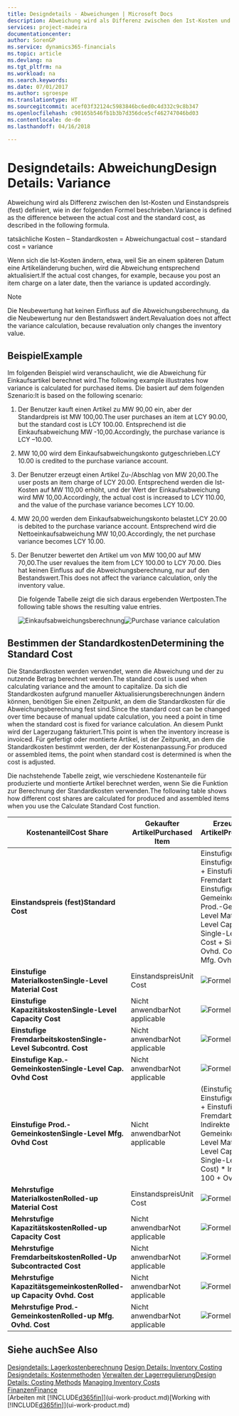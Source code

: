 ```yaml
---
title: Designdetails - Abweichungen | Microsoft Docs
description: Abweichung wird als Differenz zwischen den Ist-Kosten und Einstandspreis (fest) definiert, wie in der folgenden Formel beschrieben.
services: project-madeira
documentationcenter: 
author: SorenGP
ms.service: dynamics365-financials
ms.topic: article
ms.devlang: na
ms.tgt_pltfrm: na
ms.workload: na
ms.search.keywords: 
ms.date: 07/01/2017
ms.author: sgroespe
ms.translationtype: HT
ms.sourcegitcommit: acef03f32124c5983846bc6ed0c4d332c9c8b347
ms.openlocfilehash: c90165b546fb1b3b7d356dce5cf462747046bd03
ms.contentlocale: de-de
ms.lasthandoff: 04/16/2018

---
```

# <a name="design-details-variance"></a><span data-ttu-id="ab95b-103">Designdetails: Abweichung</span><span class="sxs-lookup"><span data-stu-id="ab95b-103">Design Details: Variance</span></span>
<span data-ttu-id="ab95b-104">Abweichung wird als Differenz zwischen den Ist-Kosten und Einstandspreis (fest) definiert, wie in der folgenden Formel beschrieben.</span><span class="sxs-lookup"><span data-stu-id="ab95b-104">Variance is defined as the difference between the actual cost and the standard cost, as described in the following formula.</span></span>  

 <span data-ttu-id="ab95b-105">tatsächliche Kosten – Standardkosten = Abweichung</span><span class="sxs-lookup"><span data-stu-id="ab95b-105">actual cost – standard cost = variance</span></span>  

 <span data-ttu-id="ab95b-106">Wenn sich die Ist-Kosten ändern, etwa, weil Sie an einem späteren Datum eine Artikeländerung buchen, wird die Abweichung entsprechend aktualisiert.</span><span class="sxs-lookup"><span data-stu-id="ab95b-106">If the actual cost changes, for example, because you post an item charge on a later date, then the variance is updated accordingly.</span></span>  

> [!NOTE]  
>  <span data-ttu-id="ab95b-107">Die Neubewertung hat keinen Einfluss auf die Abweichungsberechnung, da die Neubewertung nur den Bestandswert ändert.</span><span class="sxs-lookup"><span data-stu-id="ab95b-107">Revaluation does not affect the variance calculation, because revaluation only changes the inventory value.</span></span>  

## <a name="example"></a><span data-ttu-id="ab95b-108">Beispiel</span><span class="sxs-lookup"><span data-stu-id="ab95b-108">Example</span></span>  
 <span data-ttu-id="ab95b-109">Im folgenden Beispiel wird veranschaulicht, wie die Abweichung für Einkaufsartikel berechnet wird.</span><span class="sxs-lookup"><span data-stu-id="ab95b-109">The following example illustrates how variance is calculated for purchased items.</span></span> <span data-ttu-id="ab95b-110">Die basiert auf dem folgenden Szenario:</span><span class="sxs-lookup"><span data-stu-id="ab95b-110">It is based on the following scenario:</span></span>  

1. <span data-ttu-id="ab95b-111">Der Benutzer kauft einen Artikel zu MW 90,00 ein, aber der Standardpreis ist MW 100,00.</span><span class="sxs-lookup"><span data-stu-id="ab95b-111">The user purchases an item at LCY 90.00, but the standard cost is LCY 100.00.</span></span> <span data-ttu-id="ab95b-112">Entsprechend ist die Einkaufsabweichung MW -10,00.</span><span class="sxs-lookup"><span data-stu-id="ab95b-112">Accordingly, the purchase variance is LCY –10.00.</span></span>  
2. <span data-ttu-id="ab95b-113">MW 10,00 wird dem Einkaufsabweichungskonto gutgeschrieben.</span><span class="sxs-lookup"><span data-stu-id="ab95b-113">LCY 10.00 is credited to the purchase variance account.</span></span>  
3. <span data-ttu-id="ab95b-114">Der Benutzer erzeugt einen Artikel Zu-/Abschlag von MW 20,00.</span><span class="sxs-lookup"><span data-stu-id="ab95b-114">The user posts an item charge of LCY 20.00.</span></span> <span data-ttu-id="ab95b-115">Entsprechend werden die Ist-Kosten auf MW 110,00 erhöht, und der Wert der Einkaufsabweichung wird MW 10,00.</span><span class="sxs-lookup"><span data-stu-id="ab95b-115">Accordingly, the actual cost is increased to LCY 110.00, and the value of the purchase variance becomes LCY 10.00.</span></span>  
4. <span data-ttu-id="ab95b-116">MW 20,00 werden dem Einkaufsabweichungskonto belastet.</span><span class="sxs-lookup"><span data-stu-id="ab95b-116">LCY 20.00 is debited to the purchase variance account.</span></span> <span data-ttu-id="ab95b-117">Entsprechend wird die Nettoeinkaufsabweichung MW 10,00.</span><span class="sxs-lookup"><span data-stu-id="ab95b-117">Accordingly, the net purchase variance becomes LCY 10.00.</span></span>  
5. <span data-ttu-id="ab95b-118">Der Benutzer bewertet den Artikel um von MW 100,00 auf MW 70,00.</span><span class="sxs-lookup"><span data-stu-id="ab95b-118">The user revalues the item from LCY 100.00 to LCY 70.00.</span></span> <span data-ttu-id="ab95b-119">Dies hat keinen Einfluss auf die Abweichungsberechnung, nur auf den Bestandswert.</span><span class="sxs-lookup"><span data-stu-id="ab95b-119">This does not affect the variance calculation, only the inventory value.</span></span>  

   <span data-ttu-id="ab95b-120">Die folgende Tabelle zeigt die sich daraus ergebenden Wertposten.</span><span class="sxs-lookup"><span data-stu-id="ab95b-120">The following table shows the resulting value entries.</span></span>  

   <span data-ttu-id="ab95b-121">![Einkaufsabweichungsberechnung](media/design_details_inventory_costing_11_purchase_variance.png "design_details_inventory_costing_11_purchase_variance")</span><span class="sxs-lookup"><span data-stu-id="ab95b-121">![Purchase variance calculation](media/design_details_inventory_costing_11_purchase_variance.png "design_details_inventory_costing_11_purchase_variance")</span></span>  

## <a name="determining-the-standard-cost"></a><span data-ttu-id="ab95b-122">Bestimmen der Standardkosten</span><span class="sxs-lookup"><span data-stu-id="ab95b-122">Determining the Standard Cost</span></span>  
 <span data-ttu-id="ab95b-123">Die Standardkosten werden verwendet, wenn die Abweichung und der zu nutzende Betrag berechnet werden.</span><span class="sxs-lookup"><span data-stu-id="ab95b-123">The standard cost is used when calculating variance and the amount to capitalize.</span></span> <span data-ttu-id="ab95b-124">Da sich die Standardkosten aufgrund manueller Aktualisierungsberechnungen ändern können, benötigen Sie einen Zeitpunkt, an dem die Standardkosten für die Abweichungsberechnung fest sind.</span><span class="sxs-lookup"><span data-stu-id="ab95b-124">Since the standard cost can be changed over time because of manual update calculation, you need a point in time when the standard cost is fixed for variance calculation.</span></span> <span data-ttu-id="ab95b-125">An diesem Punkt wird der Lagerzugang fakturiert.</span><span class="sxs-lookup"><span data-stu-id="ab95b-125">This point is when the inventory increase is invoiced.</span></span> <span data-ttu-id="ab95b-126">Für gefertigt oder montierte Artikel, ist der Zeitpunkt, an dem die Standardkosten bestimmt werden, der der Kostenanpassung.</span><span class="sxs-lookup"><span data-stu-id="ab95b-126">For produced or assembled items, the point when standard cost is determined is when the cost is adjusted.</span></span>  

 <span data-ttu-id="ab95b-127">Die nachstehende Tabelle zeigt, wie verschiedene Kostenanteile für produzierte und montierte Artikel berechnet werden, wenn Sie die Funktion zur Berechnung der Standardkosten verwenden.</span><span class="sxs-lookup"><span data-stu-id="ab95b-127">The following table shows how different cost shares are calculated for produced and assembled items when you use the Calculate Standard Cost function.</span></span>  

|<span data-ttu-id="ab95b-128">Kostenanteil</span><span class="sxs-lookup"><span data-stu-id="ab95b-128">Cost Share</span></span>|<span data-ttu-id="ab95b-129">Gekaufter Artikel</span><span class="sxs-lookup"><span data-stu-id="ab95b-129">Purchased Item</span></span>|<span data-ttu-id="ab95b-130">Erzeugter/Montierter Artikel</span><span class="sxs-lookup"><span data-stu-id="ab95b-130">Produced/Assembled Item</span></span>|  
|----------------|--------------------|------------------------------|  
|<span data-ttu-id="ab95b-131">**Einstandspreis (fest)**</span><span class="sxs-lookup"><span data-stu-id="ab95b-131">**Standard Cost**</span></span>||<span data-ttu-id="ab95b-132">Einstufige Materialkosten + Einstufige Kapazitätskosten + Einstufige Fremdarbeitskosten + Einstufige Kap.-Gemeinkosten + Einstufige Prod.-Gemeinkosten</span><span class="sxs-lookup"><span data-stu-id="ab95b-132">Single-Level Material Cost + Single-Level Capacity Cost + Single-Level Subcontrd. Cost + Single-Level Cap. Ovhd. Cost + Single-Level Mfg. Ovhd. Cost</span></span>|  
|<span data-ttu-id="ab95b-133">**Einstufige Materialkosten**</span><span class="sxs-lookup"><span data-stu-id="ab95b-133">**Single-Level Material Cost**</span></span>|<span data-ttu-id="ab95b-134">Einstandspreis</span><span class="sxs-lookup"><span data-stu-id="ab95b-134">Unit Cost</span></span>|<span data-ttu-id="ab95b-135">![Formel 1](media/design_details_inventory_costing_11_equation_1.png "design_details_inventory_costing_11_equation_1")</span><span class="sxs-lookup"><span data-stu-id="ab95b-135">![Equation 1](media/design_details_inventory_costing_11_equation_1.png "design_details_inventory_costing_11_equation_1")</span></span>|  
|<span data-ttu-id="ab95b-136">**Einstufige Kapazitätskosten**</span><span class="sxs-lookup"><span data-stu-id="ab95b-136">**Single-Level Capacity Cost**</span></span>|<span data-ttu-id="ab95b-137">Nicht anwendbar</span><span class="sxs-lookup"><span data-stu-id="ab95b-137">Not applicable</span></span>|<span data-ttu-id="ab95b-138">![Formel 2](media/design_details_inventory_costing_11_equation_2.png "design_details_inventory_costing_11_equation_2")</span><span class="sxs-lookup"><span data-stu-id="ab95b-138">![Equation 2](media/design_details_inventory_costing_11_equation_2.png "design_details_inventory_costing_11_equation_2")</span></span>|  
|<span data-ttu-id="ab95b-139">**Einstufige Fremdarbeitskosten**</span><span class="sxs-lookup"><span data-stu-id="ab95b-139">**Single-Level Subcontrd. Cost**</span></span>|<span data-ttu-id="ab95b-140">Nicht anwendbar</span><span class="sxs-lookup"><span data-stu-id="ab95b-140">Not applicable</span></span>|<span data-ttu-id="ab95b-141">![Formel 3](media/design_details_inventory_costing_11_equation_3.png "design_details_inventory_costing_11_equation_3")</span><span class="sxs-lookup"><span data-stu-id="ab95b-141">![Equation 3](media/design_details_inventory_costing_11_equation_3.png "design_details_inventory_costing_11_equation_3")</span></span>|  
|<span data-ttu-id="ab95b-142">**Einstufige Kap.-Gemeinkosten**</span><span class="sxs-lookup"><span data-stu-id="ab95b-142">**Single-Level Cap. Ovhd Cost**</span></span>|<span data-ttu-id="ab95b-143">Nicht anwendbar</span><span class="sxs-lookup"><span data-stu-id="ab95b-143">Not applicable</span></span>|<span data-ttu-id="ab95b-144">![Formel 4](media/design_details_inventory_costing_11_equation_4.png "design_details_inventory_costing_11_equation_4")</span><span class="sxs-lookup"><span data-stu-id="ab95b-144">![Equation 4](media/design_details_inventory_costing_11_equation_4.png "design_details_inventory_costing_11_equation_4")</span></span>|  
|<span data-ttu-id="ab95b-145">**Einstufige Prod.-Gemeinkosten**</span><span class="sxs-lookup"><span data-stu-id="ab95b-145">**Single-Level Mfg. Ovhd Cost**</span></span>|<span data-ttu-id="ab95b-146">Nicht anwendbar</span><span class="sxs-lookup"><span data-stu-id="ab95b-146">Not applicable</span></span>|<span data-ttu-id="ab95b-147">(Einstufige Materialkosten + Einstufige Kapazitätskosten + Einstufige Fremdarbeitskosten) \* Indirekte Kosten %/100 + Gemeinkostensatz</span><span class="sxs-lookup"><span data-stu-id="ab95b-147">(Single-Level Material Cost + Single-Level Capacity Cost + Single-Level Subcontrd. Cost) \* Indirect Cost % / 100 + Overhead Rate</span></span>|  
|<span data-ttu-id="ab95b-148">**Mehrstufige Materialkosten**</span><span class="sxs-lookup"><span data-stu-id="ab95b-148">**Rolled-up Material Cost**</span></span>|<span data-ttu-id="ab95b-149">Einstandspreis</span><span class="sxs-lookup"><span data-stu-id="ab95b-149">Unit Cost</span></span>|<span data-ttu-id="ab95b-150">![Formel 5](media/design_details_inventory_costing_11_equation_5.png "design_details_inventory_costing_11_equation_5")</span><span class="sxs-lookup"><span data-stu-id="ab95b-150">![Equation 5](media/design_details_inventory_costing_11_equation_5.png "design_details_inventory_costing_11_equation_5")</span></span>|  
|<span data-ttu-id="ab95b-151">**Mehrstufige Kapazitätskosten**</span><span class="sxs-lookup"><span data-stu-id="ab95b-151">**Rolled-up Capacity Cost**</span></span>|<span data-ttu-id="ab95b-152">Nicht anwendbar</span><span class="sxs-lookup"><span data-stu-id="ab95b-152">Not applicable</span></span>|<span data-ttu-id="ab95b-153">![Formel 6](media/design_details_inventory_costing_11_equation_6.png "design_details_inventory_costing_11_equation_6")</span><span class="sxs-lookup"><span data-stu-id="ab95b-153">![Equation 6](media/design_details_inventory_costing_11_equation_6.png "design_details_inventory_costing_11_equation_6")</span></span>|  
|<span data-ttu-id="ab95b-154">**Mehrstufige Fremdarbeitskosten**</span><span class="sxs-lookup"><span data-stu-id="ab95b-154">**Rolled-Up Subcontracted Cost**</span></span>|<span data-ttu-id="ab95b-155">Nicht anwendbar</span><span class="sxs-lookup"><span data-stu-id="ab95b-155">Not applicable</span></span>|<span data-ttu-id="ab95b-156">![Formel 7](media/design_details_inventory_costing_11_equation_7.png "design_details_inventory_costing_11_equation_7")</span><span class="sxs-lookup"><span data-stu-id="ab95b-156">![Equation 7](media/design_details_inventory_costing_11_equation_7.png "design_details_inventory_costing_11_equation_7")</span></span>|  
|<span data-ttu-id="ab95b-157">**Mehrstufige Kapazitätsgemeinkosten**</span><span class="sxs-lookup"><span data-stu-id="ab95b-157">**Rolled-up Capacity Ovhd. Cost**</span></span>|<span data-ttu-id="ab95b-158">Nicht anwendbar</span><span class="sxs-lookup"><span data-stu-id="ab95b-158">Not applicable</span></span>|<span data-ttu-id="ab95b-159">![Formel 8](media/design_details_inventory_costing_11_equation_8.png "design_details_inventory_costing_11_equation_8")</span><span class="sxs-lookup"><span data-stu-id="ab95b-159">![Equation 8](media/design_details_inventory_costing_11_equation_8.png "design_details_inventory_costing_11_equation_8")</span></span>|  
|<span data-ttu-id="ab95b-160">**Mehrstufige Prod.-Gemeinkosten**</span><span class="sxs-lookup"><span data-stu-id="ab95b-160">**Rolled-up Mfg. Ovhd. Cost**</span></span>|<span data-ttu-id="ab95b-161">Nicht anwendbar</span><span class="sxs-lookup"><span data-stu-id="ab95b-161">Not applicable</span></span>|<span data-ttu-id="ab95b-162">![Formel 9](media/design_details_inventory_costing_11_equation_9.png "design_details_inventory_costing_11_equation_9")</span><span class="sxs-lookup"><span data-stu-id="ab95b-162">![Equation 9](media/design_details_inventory_costing_11_equation_9.png "design_details_inventory_costing_11_equation_9")</span></span>|  

## <a name="see-also"></a><span data-ttu-id="ab95b-163">Siehe auch</span><span class="sxs-lookup"><span data-stu-id="ab95b-163">See Also</span></span>  
 <span data-ttu-id="ab95b-164">[Designdetails: Lagerkostenberechnung](design-details-inventory-costing.md) </span><span class="sxs-lookup"><span data-stu-id="ab95b-164">[Design Details: Inventory Costing](design-details-inventory-costing.md) </span></span>  
 <span data-ttu-id="ab95b-165">[Designdetails: Kostenmethoden](design-details-costing-methods.md) [Verwalten der Lagerregulierung](finance-manage-inventory-costs.md)</span><span class="sxs-lookup"><span data-stu-id="ab95b-165">[Design Details: Costing Methods](design-details-costing-methods.md) [Managing Inventory Costs](finance-manage-inventory-costs.md)</span></span>  
 [<span data-ttu-id="ab95b-166">Finanzen</span><span class="sxs-lookup"><span data-stu-id="ab95b-166">Finance</span></span>](finance.md)  
 <span data-ttu-id="ab95b-167">[Arbeiten mit [!INCLUDE[d365fin](includes/d365fin_md.md)]](ui-work-product.md)</span><span class="sxs-lookup"><span data-stu-id="ab95b-167">[Working with [!INCLUDE[d365fin](includes/d365fin_md.md)]](ui-work-product.md)</span></span>

